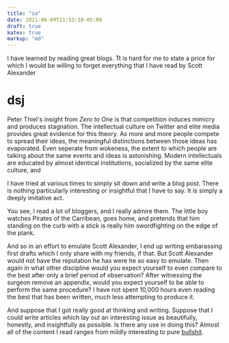 ```yaml
---
title: "sa"
date: 2021-06-09T21:53:18-05:00
draft: true
katex: true
markup: "md"
---
```


I have learned by reading great blogs. Tt is hard for me to state a price for which I would be willing to forget everything that I have read by Scott Alexander

# dsj

Peter Thiel's insight from _Zero to One_ is that competition induces mimicry and produces stagnation. The intellectual culture on Twitter and elite media provides great evidence for this theory. As more and more people compete to spread their ideas, the meaningful distinctions between those ideas has evaporated.
Even seperate from wokeness, the extent to which people are talking about the same events and ideas is astonishing. Modern intellectuals are educated by almost identical institutions, socialized by the same elite culture, and

I have tried at various times to simply sit down and write a blog post. There is nothing particularly interesting or insightful that I have to say. It is simply a deeply imitative act.

You see, I read a lot of bloggers, and I really admire them. The little boy watches Pirates of the Carribean, goes home, and pretends that him standing on the curb with a stick is really him swordfighting on the edge of the plank.

And so in an effort to emulate Scott Alexander, I end up writing embarassing first drafts which I only share with my friends, if that. But Scott Alexander would not have the reputation he has were he so easy to emulate. Then again in what other discipline would you expect yourself to even compare to the best after only a brief period of observation? After witnessing the surgeon remove an appendix, would you expect yourself to be able to perform the same procedure? I have not spent 10,000 hours even reading the best that has been written, much less attempting to produce it.

And suppose that I got really good at thinking and writing. Suppose that I could write articles which lay out an interesting issue as beautifully, honestly, and insightfully as possible. Is there any use in doing this? Almost all of the content I read ranges from mildly interesting to pure [bullshit](https://www.wikiwand.com/en/On_Bullshit).
